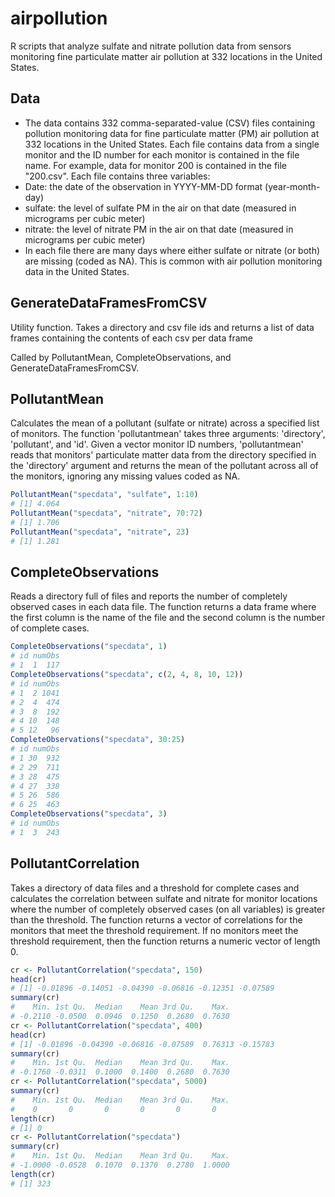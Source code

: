 # airpollution

R scripts that analyze sulfate and nitrate pollution data from sensors monitoring fine particulate matter air pollution at 332 locations in the United States.

## Data

* The data contains 332 comma-separated-value (CSV) files containing pollution monitoring data for fine particulate matter (PM) air pollution at 332 locations in the United States. Each file contains data from a single monitor and the ID number for each monitor is contained in the file name. For example, data for monitor 200 is contained in the file "200.csv". Each file contains three variables:
* Date: the date of the observation in YYYY-MM-DD format (year-month-day)
* sulfate: the level of sulfate PM in the air on that date (measured in micrograms per cubic meter)
* nitrate: the level of nitrate PM in the air on that date (measured in micrograms per cubic meter)
* In each file there are many days where either sulfate or nitrate (or both) are missing (coded as NA). This is common with air pollution monitoring data in the United States.

## GenerateDataFramesFromCSV

Utility function.  Takes a directory and csv file ids and returns a list of data frames containing the contents of each csv per data frame

Called by PollutantMean, CompleteObservations, and GenerateDataFramesFromCSV.

## PollutantMean

Calculates the mean of a pollutant (sulfate or nitrate) across a specified list of monitors. The function 'pollutantmean' takes three arguments: 'directory', 'pollutant', and 'id'. Given a vector monitor ID numbers, 'pollutantmean' reads that monitors' particulate matter data from the directory specified in the 'directory' argument and returns the mean of the pollutant across all of the monitors, ignoring any missing values coded as NA.

```R
PollutantMean("specdata", "sulfate", 1:10)
# [1] 4.064
PollutantMean("specdata", "nitrate", 70:72)
# [1] 1.706
PollutantMean("specdata", "nitrate", 23)
# [1] 1.281
```

## CompleteObservations

Reads a directory full of files and reports the number of completely observed cases in each data file. The function returns a data frame where the first column is the name of the file and the second column is the number of complete cases.

```R
CompleteObservations("specdata", 1)
# id numObs
# 1  1  117
CompleteObservations("specdata", c(2, 4, 8, 10, 12))
# id numObs
# 1  2 1041
# 2  4  474
# 3  8  192
# 4 10  148
# 5 12   96
CompleteObservations("specdata", 30:25)
# id numObs
# 1 30  932
# 2 29  711
# 3 28  475
# 4 27  338
# 5 26  586
# 6 25  463
CompleteObservations("specdata", 3)
# id numObs
# 1  3  243
```

## PollutantCorrelation

Takes a directory of data files and a threshold for complete cases and calculates the correlation between sulfate and nitrate for monitor locations where the number of completely observed cases (on all variables) is greater than the threshold. The function returns a vector of correlations for the monitors that meet the threshold requirement. If no monitors meet the threshold requirement, then the function returns a numeric vector of length 0.

```R
cr <- PollutantCorrelation("specdata", 150)
head(cr)
# [1] -0.01896 -0.14051 -0.04390 -0.06816 -0.12351 -0.07589
summary(cr)
#    Min. 1st Qu.  Median    Mean 3rd Qu.    Max.
# -0.2110 -0.0500  0.0946  0.1250  0.2680  0.7630
cr <- PollutantCorrelation("specdata", 400)
head(cr)
# [1] -0.01896 -0.04390 -0.06816 -0.07589  0.76313 -0.15783
summary(cr)
#    Min. 1st Qu.  Median    Mean 3rd Qu.    Max.
# -0.1760 -0.0311  0.1000  0.1400  0.2680  0.7630
cr <- PollutantCorrelation("specdata", 5000)
summary(cr)
#    Min. 1st Qu.  Median    Mean 3rd Qu.    Max.
#    0       0       0       0       0       0
length(cr)
# [1] 0
cr <- PollutantCorrelation("specdata")
summary(cr)
#    Min. 1st Qu.  Median    Mean 3rd Qu.    Max.
# -1.0000 -0.0528  0.1070  0.1370  0.2780  1.0000
length(cr)
# [1] 323
```
